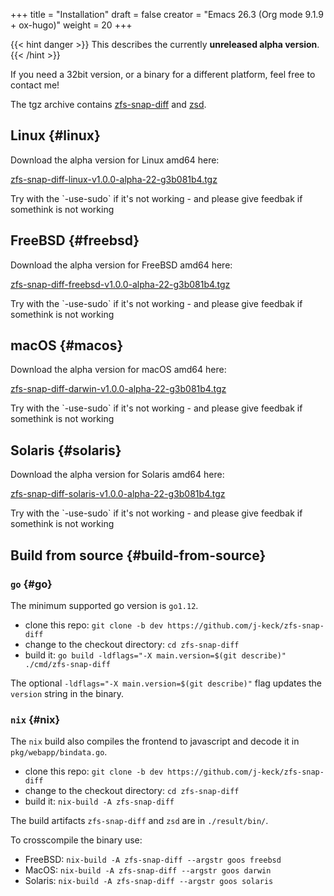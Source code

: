 +++
title = "Installation"
draft = false
creator = "Emacs 26.3 (Org mode 9.1.9 + ox-hugo)"
weight = 20
+++

{{< hint danger >}}
This describes the currently ****unreleased alpha version****.
{{< /hint >}}

If you need a 32bit version, or a binary for a different
platform, feel free to contact me!

The tgz archive contains [zfs-snap-diff](/docs/guide/#zfs-snap-diff) and [zsd](/docs/guide/#zsd).


## Linux {#linux}

Download the alpha version for Linux amd64 here:

[zfs-snap-diff-linux-v1.0.0-alpha-22-g3b081b4.tgz](/zfs-snap-diff-linux-v1.0.0-alpha-22-g3b081b4.tgz)

<span class="underline">Try with the \`-use-sudo\` if it's not working - and please give feedbak if somethink is not working</span>


## FreeBSD {#freebsd}

Download the alpha version for FreeBSD amd64 here:

[zfs-snap-diff-freebsd-v1.0.0-alpha-22-g3b081b4.tgz](/zfs-snap-diff-freebsd-v1.0.0-alpha-22-g3b081b4.tgz)

<span class="underline">Try with the \`-use-sudo\` if it's not working - and please give feedbak if somethink is not working</span>


## macOS {#macos}

Download the alpha version for macOS amd64 here:

[zfs-snap-diff-darwin-v1.0.0-alpha-22-g3b081b4.tgz](/zfs-snap-diff-darwin-v1.0.0-alpha-22-g3b081b4.tgz)

<span class="underline">Try with the \`-use-sudo\` if it's not working - and please give feedbak if somethink is not working</span>


## Solaris {#solaris}

Download the alpha version for Solaris amd64 here:

[zfs-snap-diff-solaris-v1.0.0-alpha-22-g3b081b4.tgz](/zfs-snap-diff-solaris-v1.0.0-alpha-22-g3b081b4.tgz)

<span class="underline">Try with the \`-use-sudo\` if it's not working - and please give feedbak if somethink is not working</span>


## Build from source {#build-from-source}


### `go` {#go}

The minimum supported go version is `go1.12`.

-   clone this repo: `git clone -b dev https://github.com/j-keck/zfs-snap-diff`
-   change to the checkout directory: `cd zfs-snap-diff`
-   build it: `go build -ldflags="-X main.version=$(git describe)" ./cmd/zfs-snap-diff`

The optional `-ldflags="-X main.version=$(git describe)"` flag updates the `version` string in the binary.


### `nix` {#nix}

The `nix` build also compiles the frontend to javascript and decode it in `pkg/webapp/bindata.go`.

-   clone this repo: `git clone -b dev https://github.com/j-keck/zfs-snap-diff`
-   change to the checkout directory: `cd zfs-snap-diff`
-   build it: `nix-build -A zfs-snap-diff`

The build artifacts `zfs-snap-diff` and `zsd` are in `./result/bin/`.

To crosscompile the binary use:

-   FreeBSD: `nix-build -A zfs-snap-diff --argstr goos freebsd`
-   MacOS: `nix-build -A zfs-snap-diff --argstr goos darwin`
-   Solaris: `nix-build -A zfs-snap-diff --argstr goos solaris`
